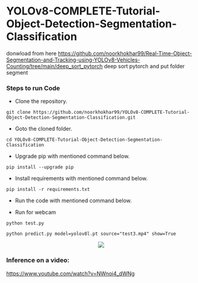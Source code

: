 # YOLOv8-COMPLETE-Tutorial-Object-Detection-Segmentation-Classification


donwload from here https://github.com/noorkhokhar99/Real-Time-Object-Segmentation-and-Tracking-using-YOLOv8-Vehicles-Counting/tree/main/deep_sort_pytorch
deep sort pytorch and put folder segment



### Steps to run Code
- Clone the repository.
```
git clone https://github.com/noorkhokhar99/YOLOv8-COMPLETE-Tutorial-Object-Detection-Segmentation-Classification.git
```
- Goto the cloned folder.
```
cd YOLOv8-COMPLETE-Tutorial-Object-Detection-Segmentation-Classification

```
- Upgrade pip with mentioned command below.
```
pip install --upgrade pip
```
- Install requirements with mentioned command below.
```
pip install -r requirements.txt
```
- Run the code with mentioned command below.

 - Run for webcam
 
`python test.py`

`python predict.py model=yolov8l.pt source="test3.mp4" show=True
`

<p align="center">
<img src="https://github.com/noorkhokhar99/YOLOv8-COMPLETE-Tutorial-Object-Detection-Segmentation-Classification/blob/main/figure2.png">
</p>






### Inference on a video:
https://www.youtube.com/watch?v=NWnoi4_dWNg

 

